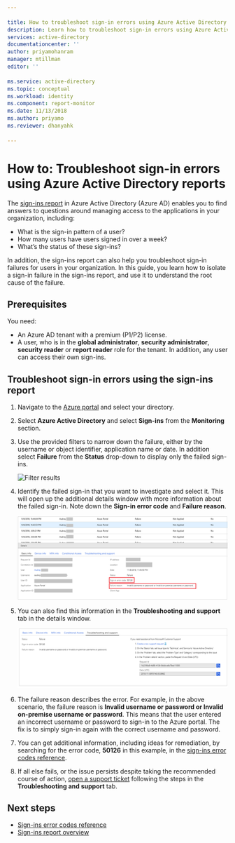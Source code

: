 ```yaml
---

title: How to troubleshoot sign-in errors using Azure Active Directory reports | Microsoft Docs
description: Learn how to troubleshoot sign-in errors using Azure Active Directory reports in the Azure portal
services: active-directory
documentationcenter: ''
author: priyamohanram
manager: mtillman
editor: ''

ms.service: active-directory
ms.topic: conceptual
ms.workload: identity
ms.component: report-monitor
ms.date: 11/13/2018
ms.author: priyamo
ms.reviewer: dhanyahk 

---
```


# How to: Troubleshoot sign-in errors using Azure Active Directory reports

The [sign-ins report](concept-sign-ins.md) in Azure Active Directory (Azure AD) enables you to find answers to questions around managing access to the applications in your organization, including:

- What is the sign-in pattern of a user?
- How many users have users signed in over a week?
- What’s the status of these sign-ins?


In addition, the sign-ins report can also help you troubleshoot sign-in failures for users in your organization. In this guide, you learn how to isolate a sign-in failure in the sign-ins report, and use it to understand the root cause of the failure.

## Prerequisites

You need:

* An Azure AD tenant with a premium (P1/P2) license. 
* A user, who is in the **global administrator**, **security administrator**, **security reader** or **report reader** role for the tenant. In addition, any user can access their own sign-ins. 

## Troubleshoot sign-in errors using the sign-ins report

1. Navigate to the [Azure portal](https://portal.azure.com) and select your directory.
2. Select **Azure Active Directory** and select **Sign-ins** from the **Monitoring** section. 
3. Use the provided filters to narrow down the failure, either by the username or object identifier, application name or date. In addition select **Failure** from the **Status** drop-down to display only the failed sign-ins. 

    ![Filter results](./media/howto-troubleshoot-sign-in-errors/filter.png)
        
4. Identify the failed sign-in that you want to investigate and select it. This will open up the additional details window with more information about the failed sign-in. Note down the **Sign-in error code** and **Failure reason**. 

    ![Select record](./media/howto-troubleshoot-sign-in-errors/sign-in-failures.png)
        
5. You can also find this information in the **Troubleshooting and support** tab in the details window.

    ![Troubleshooting and support](./media/howto-troubleshoot-sign-in-errors/troubleshooting-and-support.png)

6. The failure reason describes the error. For example, in the above scenario, the failure reason is **Invalid username or password or Invalid on-premise username or password**. This means that the user entered an incorrect username or password to sign-in to the Azure portal. The fix is to simply sign-in again with the correct username and password.

7. You can get additional information, including ideas for remediation, by searching for the error code, **50126** in this example, in the [sign-ins error codes reference](reference-sign-ins-error-codes.md). 

8. If all else fails, or the issue persists despite taking the recommended course of action, [open a support ticket](../fundamentals/active-directory-troubleshooting-support-howto.md) following the steps in the **Troubleshooting and support** tab. 

## Next steps

* [Sign-ins error codes reference](reference-sign-ins-error-codes.md)
* [Sign-ins report overview](concept-sign-ins.md)
